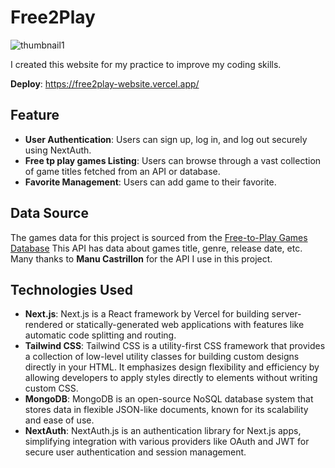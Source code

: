 # Free2Play

![thumbnail1](https://github.com/newweww/free2play-website/assets/154038750/711fa562-c994-4c0a-a03f-8a7f7ee82e50)

I created this website for my practice to improve my coding skills.

**Deploy**: https://free2play-website.vercel.app/

## Feature
* **User Authentication**: Users can sign up, log in, and log out securely using NextAuth.
* **Free tp play games Listing**: Users can browse through a vast collection of game titles fetched from an API or database.
* **Favorite Management**: Users can add game to their favorite.

## Data Source
The games data for this project is sourced from the [Free-to-Play Games Database](https://rapidapi.com/digiwalls/api/free-to-play-games-database) This API has data about games title, genre, release date, etc. Many thanks to **Manu Castrillon** for the API I use in this project.

## Technologies Used
* **Next.js**: Next.js is a React framework by Vercel for building server-rendered or statically-generated web applications with features like automatic code splitting and routing.
* **Tailwind CSS**: Tailwind CSS is a utility-first CSS framework that provides a collection of low-level utility classes for building custom designs directly in your HTML. It emphasizes design flexibility and efficiency by allowing developers to apply styles directly to elements without writing custom CSS.
* **MongoDB**: MongoDB is an open-source NoSQL database system that stores data in flexible JSON-like documents, known for its scalability and ease of use.
* **NextAuth**: NextAuth.js is an authentication library for Next.js apps, simplifying integration with various providers like OAuth and JWT for secure user authentication and session management.

